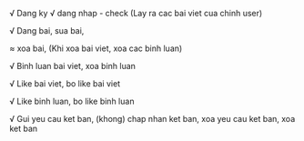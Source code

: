 √ Dang ky
√ dang nhap - check (Lay ra cac bai viet cua chinh user) <can cap nhat>

√ Dang bai, sua bai,

≈ xoa bai, (Khi xoa bai viet, xoa cac binh luan)


√ Binh luan bai viet, xoa binh luan

√ Like bai viet, bo like bai viet

√ Like binh luan, bo like binh luan

√ Gui yeu cau ket ban,
    (khong) chap nhan ket ban, xoa yeu cau ket ban, xoa ket ban
